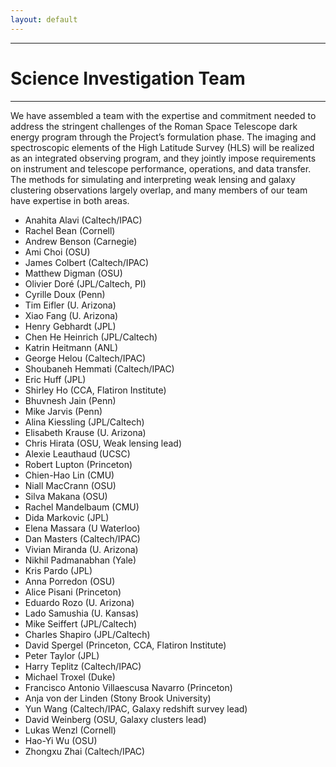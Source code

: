```yaml
---
layout: default
---
```


***

# Science Investigation Team

***

We have assembled a team with the expertise and commitment needed to address the stringent challenges of the Roman Space Telescope dark energy program through the Project’s formulation phase. The imaging and spectroscopic elements of the High Latitude Survey (HLS) will be realized as an integrated observing program, and they jointly impose requirements on instrument and telescope performance, operations, and data transfer. The methods for simulating and interpreting weak lensing and galaxy clustering observations largely overlap, and many members of our team have expertise in both areas. 

- Anahita Alavi (Caltech/IPAC)
- Rachel Bean (Cornell)
- Andrew Benson (Carnegie)
- Ami Choi (OSU)
- James Colbert (Caltech/IPAC)
- Matthew Digman (OSU)
- Olivier Doré (JPL/Caltech, PI)
- Cyrille Doux (Penn)
- Tim Eifler (U. Arizona)
- Xiao Fang (U. Arizona)
- Henry Gebhardt (JPL)
- Chen He Heinrich (JPL/Caltech)
- Katrin Heitmann (ANL)
- George Helou (Caltech/IPAC)
- Shoubaneh Hemmati (Caltech/IPAC)
- Eric Huff (JPL)
- Shirley Ho (CCA, Flatiron Institute)
- Bhuvnesh Jain (Penn)
- Mike Jarvis (Penn)
- Alina Kiessling (JPL/Caltech)
- Elisabeth Krause (U. Arizona)
- Chris Hirata (OSU, Weak lensing lead)
- Alexie Leauthaud (UCSC)
- Robert Lupton (Princeton)
- Chien-Hao Lin (CMU)
- Niall MacCrann (OSU)
- Silva Makana (OSU)
- Rachel Mandelbaum (CMU)
- Dida Markovic (JPL)
- Elena Massara (U Waterloo)
- Dan Masters (Caltech/IPAC)
- Vivian Miranda (U. Arizona)
- Nikhil Padmanabhan (Yale)
- Kris Pardo (JPL)
- Anna Porredon (OSU)
- Alice Pisani (Princeton)
- Eduardo Rozo (U. Arizona)
- Lado Samushia (U. Kansas)
- Mike Seiffert (JPL/Caltech)
- Charles Shapiro (JPL/Caltech)
- David Spergel (Princeton, CCA, Flatiron Institute)
- Peter Taylor (JPL)
- Harry Teplitz (Caltech/IPAC)
- Michael Troxel (Duke)
- Francisco Antonio Villaescusa Navarro (Princeton)
- Anja von der Linden (Stony Brook University)
- Yun Wang (Caltech/IPAC, Galaxy redshift survey lead)
- David Weinberg (OSU, Galaxy clusters lead)
- Lukas Wenzl (Cornell)
- Hao-Yi Wu (OSU)
- Zhongxu Zhai (Caltech/IPAC)
